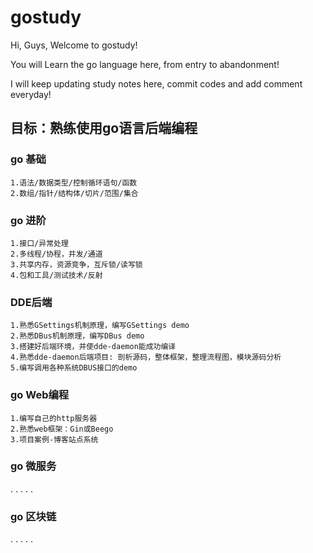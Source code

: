 gostudy
===========================

Hi, Guys, Welcome to gostudy!

You will Learn the go language here, from entry to abandonment!

I will keep updating study notes here, commit codes and add comment everyday!



## 目标：熟练使用go语言后端编程


### go 基础

	1.语法/数据类型/控制循环语句/函数 
	2.数组/指针/结构体/切片/范围/集合 

### go 进阶

	1.接口/异常处理
	2.多线程/协程，并发/通道
	3.共享内存，资源竞争，互斥锁/读写锁
	4.包和工具/测试技术/反射

### DDE后端

	1.熟悉GSettings机制原理，编写GSettings demo
	2.熟悉DBus机制原理，编写DBus demo
	3.搭建好后端环境，并使dde-daemon能成功编译
	4.熟悉dde-daemon后端项目: 剖析源码，整体框架，整理流程图，模块源码分析
	5.编写调用各种系统DBUS接口的demo
	
### go Web编程

	1.编写自己的http服务器
	2.熟悉web框架：Gin或Beego
	3.项目案例-博客站点系统
	
### go 微服务

.
.
.
.
.

### go 区块链

.
.
.
.
.
